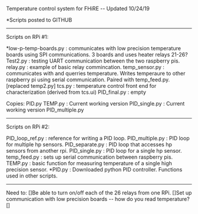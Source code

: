 Temperature control system for FHiRE -- Updated 10/24/19

*Scripts posted to GITHUB

--------------------------------------------------------------------------------
Scripts on RPi #1:

 *low-p-temp-boards.py : communicates with low precision temperature boards using SPI communications. 3 boards and uses heater relays 21-26? 
 Test2.py : testing UART communication between the two raspberry pis.
 relay.py : example of basic relay commincation.
 temp_sensor.py : communicates with and querries temperature. Writes temperaure to other raspberry pi using serial communication. Paired with temp_feed.py. [replaced temp2.py]
 tcs.py : temperature control front end for characterization (derived from tcs.ui)
 PID_final.py : empty

Copies:
 PID.py
 TEMP.py : Current working version
 PID_single.py : Current working version
 PID_multiple.py 

--------------------------------------------------------------------------------
Scripts on RPi #2:

 PID_loop_ref.py : reference for writing a PID loop.
 PID_multiple.py : PID loop for multiple hp sensors.
 PID_separate.py : PID loop that accesses hp sensors from another rpi.
 PID_single.py : PID loop for a single hp sensor.
 temp_feed.py : sets up serial communication between raspberry pis. 
 TEMP.py : basic function for measuring temperature of a single high precision sensor.
 *PID.py : Downloaded python PID controller. Functions used in other scripts.

--------------------------------------------------------------------------------
Need to:
[]Be able to turn on/off each of the 26 relays from one RPi.
[]Set up communication with low precision boards -- how do you read temperature?
[]



